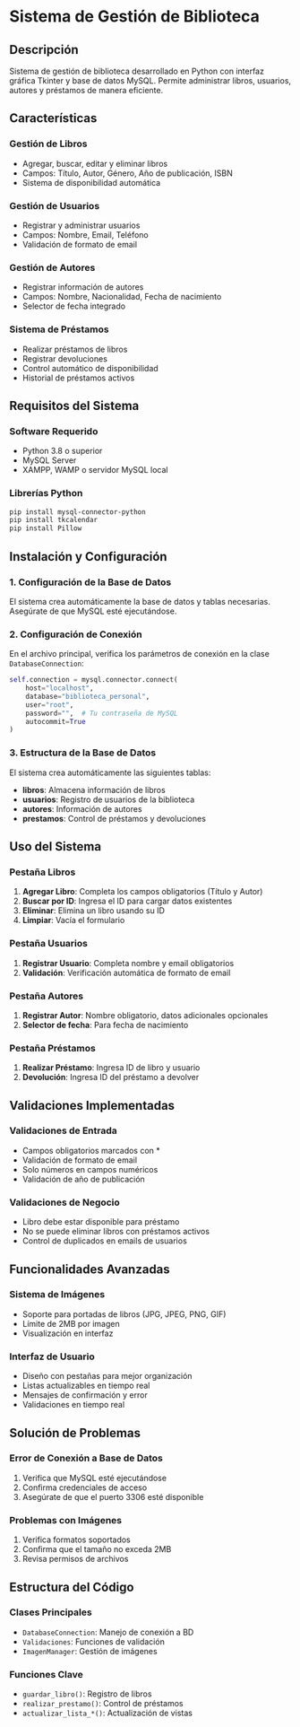 # Sistema de Gestión de Biblioteca

## Descripción
Sistema de gestión de biblioteca desarrollado en Python con interfaz gráfica Tkinter y base de datos MySQL. Permite administrar libros, usuarios, autores y préstamos de manera eficiente.

## Características

### Gestión de Libros
- Agregar, buscar, editar y eliminar libros
- Campos: Título, Autor, Género, Año de publicación, ISBN
- Sistema de disponibilidad automática

### Gestión de Usuarios
- Registrar y administrar usuarios
- Campos: Nombre, Email, Teléfono
- Validación de formato de email

### Gestión de Autores
- Registrar información de autores
- Campos: Nombre, Nacionalidad, Fecha de nacimiento
- Selector de fecha integrado

### Sistema de Préstamos
- Realizar préstamos de libros
- Registrar devoluciones
- Control automático de disponibilidad
- Historial de préstamos activos

## Requisitos del Sistema

### Software Requerido
- Python 3.8 o superior
- MySQL Server
- XAMPP, WAMP o servidor MySQL local

### Librerías Python
```bash
pip install mysql-connector-python
pip install tkcalendar
pip install Pillow
```

## Instalación y Configuración

### 1. Configuración de la Base de Datos
El sistema crea automáticamente la base de datos y tablas necesarias. Asegúrate de que MySQL esté ejecutándose.

### 2. Configuración de Conexión
En el archivo principal, verifica los parámetros de conexión en la clase `DatabaseConnection`:

```python
self.connection = mysql.connector.connect(
    host="localhost",
    database="biblioteca_personal",
    user="root",
    password="",  # Tu contraseña de MySQL
    autocommit=True
)
```

### 3. Estructura de la Base de Datos
El sistema crea automáticamente las siguientes tablas:

- **libros**: Almacena información de libros
- **usuarios**: Registro de usuarios de la biblioteca
- **autores**: Información de autores
- **prestamos**: Control de préstamos y devoluciones

## Uso del Sistema

### Pestaña Libros
1. **Agregar Libro**: Completa los campos obligatorios (Título y Autor)
2. **Buscar por ID**: Ingresa el ID para cargar datos existentes
3. **Eliminar**: Elimina un libro usando su ID
4. **Limpiar**: Vacía el formulario

### Pestaña Usuarios
1. **Registrar Usuario**: Completa nombre y email obligatorios
2. **Validación**: Verificación automática de formato de email

### Pestaña Autores
1. **Registrar Autor**: Nombre obligatorio, datos adicionales opcionales
2. **Selector de fecha**: Para fecha de nacimiento

### Pestaña Préstamos
1. **Realizar Préstamo**: Ingresa ID de libro y usuario
2. **Devolución**: Ingresa ID del préstamo a devolver

## Validaciones Implementadas

### Validaciones de Entrada
- Campos obligatorios marcados con *
- Validación de formato de email
- Solo números en campos numéricos
- Validación de año de publicación

### Validaciones de Negocio
- Libro debe estar disponible para préstamo
- No se puede eliminar libros con préstamos activos
- Control de duplicados en emails de usuarios

## Funcionalidades Avanzadas

### Sistema de Imágenes
- Soporte para portadas de libros (JPG, JPEG, PNG, GIF)
- Límite de 2MB por imagen
- Visualización en interfaz

### Interfaz de Usuario
- Diseño con pestañas para mejor organización
- Listas actualizables en tiempo real
- Mensajes de confirmación y error
- Validaciones en tiempo real

## Solución de Problemas

### Error de Conexión a Base de Datos
1. Verifica que MySQL esté ejecutándose
2. Confirma credenciales de acceso
3. Asegúrate de que el puerto 3306 esté disponible

### Problemas con Imágenes
1. Verifica formatos soportados
2. Confirma que el tamaño no exceda 2MB
3. Revisa permisos de archivos

## Estructura del Código

### Clases Principales
- `DatabaseConnection`: Manejo de conexión a BD
- `Validaciones`: Funciones de validación
- `ImagenManager`: Gestión de imágenes

### Funciones Clave
- `guardar_libro()`: Registro de libros
- `realizar_prestamo()`: Control de préstamos
- `actualizar_lista_*()`: Actualización de vistas
